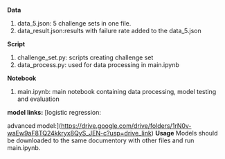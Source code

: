 **Data**
1. data_5.json: 5 challenge sets in one file.
2. data_result.json:results with failure rate added to the data_5.json


**Script**
1. challenge_set.py: scripts creating challenge set
2. data_process.py: used for data processing in main.ipynb

**Notebook**

1. main.ipynb: main notebook containing data processing, model testing and evaluation

**model links:**
[logistic regression:

advanced model:](https://drive.google.com/drive/folders/1rN0v-waEw9aF8TQ24kkryx8QyS_JEN-c?usp=drive_link)
**Usage**
Models should be downloaded to the same documentory with other files and run main.ipynb.
